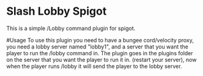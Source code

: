# Slash Lobby Spigot
 This is a simple /Lobby command plugin for spigot. 

#Usage 
 To use this plugin you need to have a bungee cord/velocity proxy, you need a lobby server named "lobby1", and a server that you want the player to run the /lobby command in. The plugin goes in the plugins folder on the server that you want the player to run it in. (restart your server), now when the player runs /lobby it will send the player to the lobby server.
